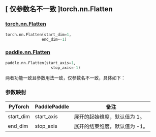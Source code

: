 ## [ 仅参数名不一致 ]torch.nn.Flatten
### [torch.nn.Flatten](https://pytorch.org/docs/stable/generated/torch.nn.Flatten.html?highlight=nn+flatten#torch.nn.Flatten)

```python
torch.nn.Flatten(start_dim=1,
                end_dim=-1)
```

### [paddle.nn.Flatten](https://www.paddlepaddle.org.cn/documentation/docs/zh/develop/api/paddle/nn/Flatten_cn.html#flatten)

```python
paddle.nn.Flatten(start_axis=1,
                    stop_axis=-1)
```

两者功能一致且参数用法一致，仅参数名不一致，具体如下：
### 参数映射

| PyTorch       | PaddlePaddle | 备注                                                   |
| ------------- | ------------ | ------------------------------------------------------ |
| start_dim     | start_axis   | 展开的起始维度，默认值为 1。                               |
| end_dim       | stop_axis    | 展开的结束维度，默认值为 -1。                              |
